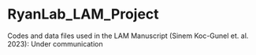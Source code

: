 # RyanLab_LAM_Project
Codes and data files used in the LAM Manuscript (Sinem Koc-Gunel et. al. 2023): Under communication
